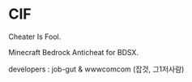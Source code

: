 # CIF
Cheater Is Fool.

Minecraft Bedrock Anticheat for BDSX.

developers : job-gut & wwwcomcom (잡것, 그1저사람)
